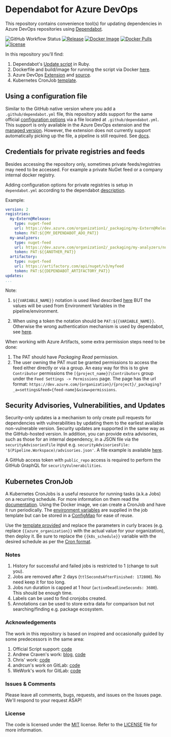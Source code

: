 # Dependabot for Azure DevOps

This repository contains convenience tool(s) for updating dependencies in Azure DevOps repositories using [Dependabot](https://dependabot.com).

![GitHub Workflow Status](https://img.shields.io/github/actions/workflow/status/tinglesoftware/dependabot-azure-devops/docker.yml?branch=main&style=flat-square)
[![Release](https://img.shields.io/github/release/tinglesoftware/dependabot-azure-devops.svg?style=flat-square)](https://github.com/tinglesoftware/dependabot-azure-devops/releases/latest)
[![Docker Image](https://img.shields.io/docker/image-size/tingle/dependabot-azure-devops/latest?style=flat-square)](https://hub.docker.com/r/tingle/dependabot-azure-devops)
[![Docker Pulls](https://img.shields.io/docker/pulls/tingle/dependabot-azure-devops?style=flat-square)](https://hub.docker.com/r/tingle/dependabot-azure-devops)
[![license](https://img.shields.io/github/license/tinglesoftware/dependabot-azure-devops.svg?style=flat-square)](LICENSE)

In this repository you'll find:

1. Dependabot's [Update script](./script/update-script.rb) in Ruby.
2. Dockerfile and build/image for running the script via Docker [here](./script/Dockerfile).
3. Azure DevOps [Extension](https://marketplace.visualstudio.com/items?itemName=tingle-software.dependabot) and [source](./extension).
4. Kubernetes CronJob [template](#kubernetes-cronjob).

## Using a configuration file

Similar to the GitHub native version where you add a `.github/dependabot.yml` file, this repository adds support for the same official [configuration options](https://help.github.com/github/administering-a-repository/configuration-options-for-dependency-updates) via a file located at `.github/dependabot.yml`. This support is only available in the Azure DevOps extension and the [managed version](https://managd.dev). However, the extension does not currently support automatically picking up the file, a pipeline is still required. See [docs](./extension/README.md#usage).

## Credentials for private registries and feeds

Besides accessing the repository only, sometimes private feeds/registries may need to be accessed.
For example a private NuGet feed or a company internal docker registry.

Adding configuration options for private registries is setup in `dependabot.yml`
according to the dependabot [description](https://docs.github.com/en/code-security/dependabot/dependabot-version-updates/configuration-options-for-the-dependabot.yml-file#configuration-options-for-private-registries).

Example:

```yml
version: 2
registries:
  my-Extern@Release:
    type: nuget-feed
    url: https://dev.azure.com/organization1/_packaging/my-Extern@Release/nuget/v3/index.json
    token: PAT:${{MY_DEPENDABOT_ADO_PAT}}
  my-analyzers:
    type: nuget-feed
    url: https://dev.azure.com/organization2/_packaging/my-analyzers/nuget/v3/index.json
    token: PAT:${{ANOTHER_PAT}}
  artifactory:
    type: nuget-feed
    url: https://artifactory.com/api/nuget/v3/myfeed
    token: PAT:${{DEPENDABOT_ARTIFACTORY_PAT}}
updates:
...
```

Note:

1. `${{VARIABLE_NAME}}` notation is used liked described [here](https://docs.github.com/en/code-security/dependabot/working-with-dependabot/managing-encrypted-secrets-for-dependabot)
BUT the values will be used from Environment Variables in the pipeline/environment.

2. When using a token the notation should be `PAT:${{VARIABLE_NAME}}`. Otherwise the wrong authentication mechanism is used by dependabot, see [here](https://github.com/tinglesoftware/dependabot-azure-devops/issues/50).

When working with Azure Artifacts, some extra permission steps need to be done:

1. The PAT should have *Packaging Read* permission.
2. The user owning the PAT must be granted permissions to access the feed either directly or via a group. An easy way for this is to give `Contributor` permissions the `[{project_name}]\Contributors` group under the `Feed Settings -> Permissions` page. The page has the url format: `https://dev.azure.com/{organization}/{project}/_packaging?_a=settings&feed={feed-name}&view=permissions`.

## Security Advisories, Vulnerabilities, and Updates

Security-only updates ia a mechanism to only create pull requests for dependencies with vulnerabilities by updating them to the earliest available non-vulnerable version. Security updates are supported in the same way as the GitHub-hosted version. In addition, you can provide extra advisories, such as those for an internal dependency, in a JSON file via the `securityAdvisoriesFile` input e.g. `securityAdvisoriesFile: '$(Pipeline.Workspace)/advisories.json'`. A file example is available [here](./advisories-example.json).

A GitHub access token with `public_repo` access is required to perform the GitHub GraphQL for `securityVulnerabilities`.

## Kubernetes CronJob

A Kubernetes CronJobs is a useful resource for running tasks (a.k.a Jobs) on a recurring schedule. For more information on them read the [documentation](https://kubernetes.io/docs/concepts/workloads/controllers/cron-jobs/). Using the Docker image, we can create a CronJob and have it run periodically. The [environment variables](./script/README.md#environment-variables) are supplied in the job template but can be stored in a [ConfigMap](https://kubernetes.io/docs/concepts/configuration/configmap/) for ease of reuse.

Use the [template provided](./cronjob-template.yaml) and replace the parameters in curly braces (e.g. replace `{{azure_organization}}` with the actual value for your organization), then deploy it. Be sure to replace the `{{k8s_schedule}}` variable with the desired schedule as per the [Cron format](https://en.wikipedia.org/wiki/Cron).

### Notes

1. History for successful and failed jobs is restricted to 1 (change to suit you).
2. Jobs are removed after 2 days (`ttlSecondsAfterFinished: 172800`). No need keep it for too long.
3. Jobs run duration is capped at 1 hour (`activeDeadlineSeconds: 3600`). This should be enough time.
4. Labels can be used to find cronjobs created.
5. Annotations can be used to store extra data for comparison but not searching/finding e.g. package ecosystem.

### Acknowledgements

The work in this repository is based on inspired and occasionally guided by some predecessors in the same area:

1. Official Script support: [code](https://github.com/dependabot/dependabot-script)
2. Andrew Craven's work: [blog](https://medium.com/@acraven/updating-dependencies-in-azure-devops-repos-773cbbb6029d), [code](https://github.com/acraven/azure-dependabot)
3. Chris' work: [code](https://github.com/chris5287/dependabot-for-azuredevops)
4. andrcun's work on GitLab: [code](https://gitlab.com/dependabot-gitlab/dependabot)
5. WeWork's work for GitLab: [code](https://github.com/wemake-services/kira-dependencies)

### Issues &amp; Comments

Please leave all comments, bugs, requests, and issues on the Issues page. We'll respond to your request ASAP!

### License

The code is licensed under the [MIT](http://www.opensource.org/licenses/mit-license.php "Read more about the MIT license form") license. Refer to the [LICENSE](./LICENSE) file for more information.
